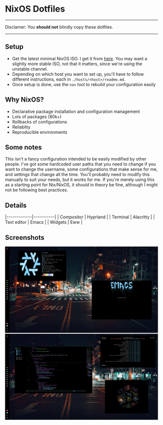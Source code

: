# NixOS Dotfiles

---

Disclamer: You **should not** blindly copy these dotfiles.

---

## Setup

- Get the latest minimal NixOS ISO. I get it from [here](https://channels.nixos.org/). You may want a slightly more stable ISO, not that it matters, since we're using the unstable channel.
- Depending on which host you want to set up, you'll have to follow different instructions, each in `./hosts/<host>/readme.md`.
- Once setup is done, use the `nas` tool to rebuild your configuration easily

## Why NixOS?

- Declarative package installation and configuration management
- Lots of packages (80k+)
- Rollbacks of configurations
- Reliablity
- Reproducible environments

## Some notes

This isn't a fancy configuration intended to be easily modified by other people. I've got some hardcoded user paths that you need to change if you want to change the username, some configurations that make sense for me, and settings that change all the time. You'll probably need to modify this manually to suit your needs, but it works for me. If you're merely using this as a starting point for Nix/NixOS, it _should_ in theory be fine, although I might not be following best practices.

## Details

|-------------|-----------|
| Compositor  | Hyprland  |
| Terminal    | Alacritty |
| Text editor | Emacs     |
| Widgets     | Eww       |

## Screenshots

![Desktop image 1](./assets/1.png)
![Desktop image 2](./assets/2.png)
